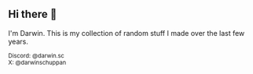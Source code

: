 ## Hi there 👋

I'm Darwin. This is my collection of random stuff I made over the last few years.

<sub>Discord: @darwin.sc</sub>  
<sub>X: @darwinschuppan</sub>
